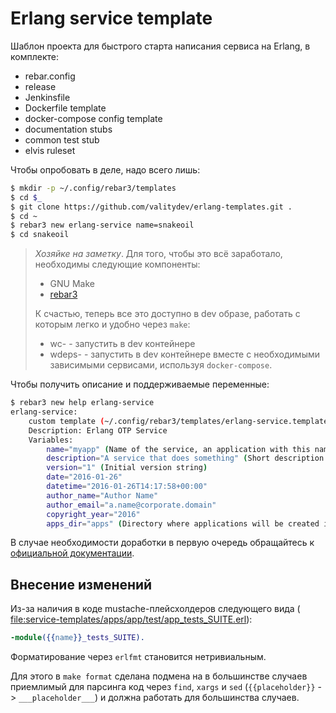 # Erlang service template

Шаблон проекта для быстрого старта написания сервиса на Erlang, в комплекте:

 - rebar.config
 - release
 - Jenkinsfile
 - Dockerfile template
 - docker-compose config template
 - documentation stubs
 - common test stub
 - elvis ruleset

Чтобы опробовать в деле, надо всего лишь:

```bash
$ mkdir -p ~/.config/rebar3/templates
$ cd $_
$ git clone https://github.com/valitydev/erlang-templates.git .
$ cd ~
$ rebar3 new erlang-service name=snakeoil
$ cd snakeoil
```

> _Хозяйке на заметку_. Для того, чтобы это всё заработало, необходимы следующие компоненты:
>
>  * GNU Make
>  * [rebar3](http://www.rebar3.org/)
>
> К счастью, теперь все это доступно в dev образе, работать с которым легко и удобно через `make`:
>  * wc-<target> - запустить в dev контейнере
>  * wdeps-<target> - запустить в dev контейнере вместе с необходимыми зависимыми сервисами, используя `docker-compose`.

Чтобы получить описание и поддерживаемые переменные:

```bash
$ rebar3 new help erlang-service
erlang-service:
    custom template (~/.config/rebar3/templates/erlang-service.template)
    Description: Erlang OTP Service
    Variables:
        name="myapp" (Name of the service, an application with this name will also be created)
        description="A service that does something" (Short description of purpose of the service)
        version="1" (Initial version string)
        date="2016-01-26"
        datetime="2016-01-26T14:17:58+00:00"
        author_name="Author Name"
        author_email="a.name@corporate.domain"
        copyright_year="2016"
        apps_dir="apps" (Directory where applications will be created if needed)
```

В случае необходимости доработки в первую очередь обращайтесь к [официальной документации](http://rebar3.org/docs/tutorials/templates/).

## Внесение изменений

Из-за наличия в коде mustache-плейсхолдеров следующего вида ( <file:service-templates/apps/app/test/app_tests_SUITE.erl>):
```erlang
-module({{name}}_tests_SUITE).
```

Форматирование через  `erlfmt` становится нетривиальным.

Для этого в `make format` сделана подмена на в большинстве случаев приемлимый для парсинга код через `find`, `xargs` и `sed` (`{{placeholder}}` -> `___placeholder___`) и должна работать для большинства случаев.
